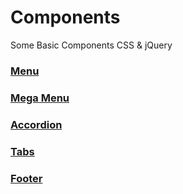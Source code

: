 # Components
Some Basic Components CSS &amp; jQuery 

### [Menu](https://anoopkumarseth.github.io/components/menu.html)
### [Mega Menu](https://anoopkumarseth.github.io/components/mega-menu.html)
### [Accordion](https://anoopkumarseth.github.io/components/accordion.html)
### [Tabs](https://anoopkumarseth.github.io/components/tabs.html)
### [Footer](https://anoopkumarseth.github.io/components/footer.html)
